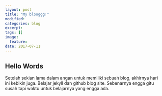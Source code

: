 ```yaml
---
layout: post
title: "My blooggg!"
modified:
categories: blog
excerpt:
tags: []
image:
  feature:
date: 2017-07-11
---
```

## Hello Words

Setelah sekian lama dalam angan untuk memiliki sebuah blog, akhirnya hari ini kebikin juga. Belajar jekyll dan github blog site. Sebenarnya engga gitu susah tapi waktu untuk belajarnya yang engga ada.



